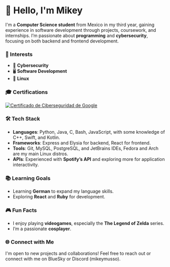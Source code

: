 # 👋 Hello, I'm Mikey

I'm a **Computer Science student** from Mexico in my third year, gaining experience in software development through projects, coursework, and internships. I’m passionate about **programming** and **cybersecurity**, focusing on both backend and frontend development.

### 🌟 Interests

- 🔐 **Cybersecurity**
- 🖥️ **Software Development**
- 🐧 **Linux**

### 🎓 Certifications
<a href="https://www.credly.com/earner/earned/badge/695acc69-b141-413d-8ed4-1002554c5d6a"><img src="https://images.credly.com/size/200x200/images/be625773-6d9f-48c0-b530-81897b58b1bf/image.png" alt="Certificado de Ciberseguridad de Google"></a>

### 🛠️ Tech Stack

- **Languages**: Python, Java, C, Bash, JavaScript, with some knowledge of C++, Swift, and Kotlin.
- **Frameworks**: Express and Elysia for backend, React for frontend.
- **Tools**: Git, MySQL, PostgreSQL, and JetBrains IDEs, Fedora and Arch are my main Linux distros.
- **APIs**: Experienced with **Spotify’s API** and exploring more for application interactivity.

### 📚 Learning Goals

- Learning **German** to expand my language skills.
- Exploring **React** and **Ruby** for development.

### 🎮 Fun Facts

- I enjoy playing **videogames**, especially the **The Legend of Zelda** series.
- I’m a passionate **cosplayer**.

### 🌐 Connect with Me

I'm open to new projects and collaborations! Feel free to reach out or connect with me on BlueSky or Discord (mikeymusso).
